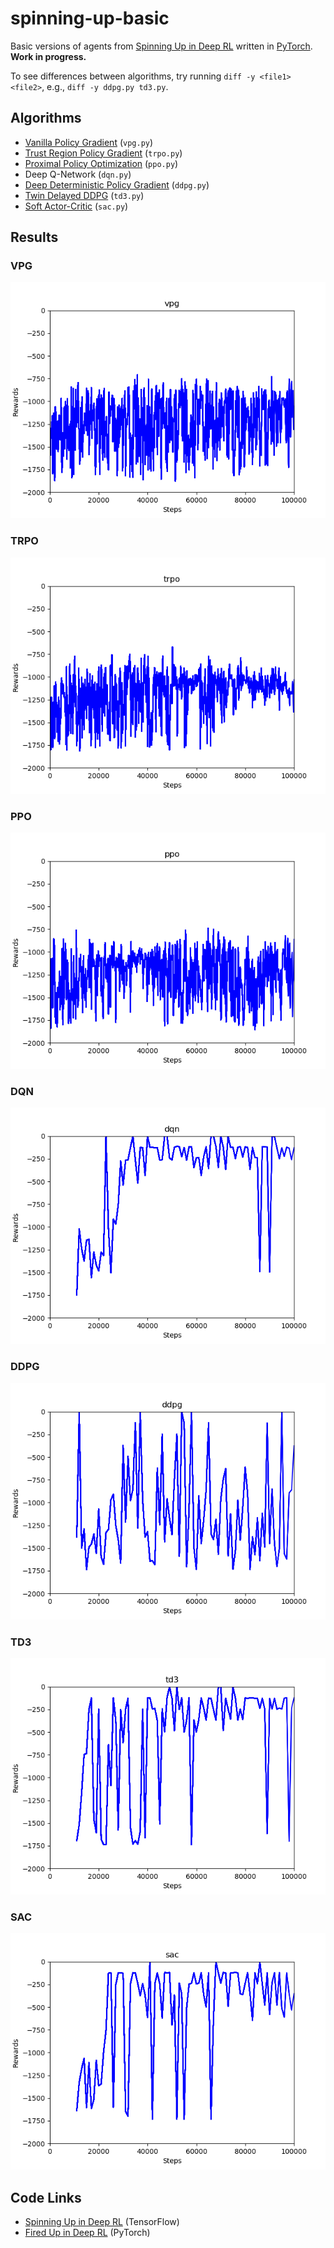 # spinning-up-basic

Basic versions of agents from [Spinning Up in Deep RL](https://spinningup.openai.com/) written in [PyTorch](https://pytorch.org/). **Work in progress.**

To see differences between algorithms, try running `diff -y <file1> <file2>`, e.g., `diff -y ddpg.py td3.py`.

## Algorithms

- [Vanilla Policy Gradient](https://spinningup.openai.com/en/latest/algorithms/vpg.html) (`vpg.py`)
- [Trust Region Policy Gradient](https://spinningup.openai.com/en/latest/algorithms/trpo.html) (`trpo.py`)
- [Proximal Policy Optimization](https://spinningup.openai.com/en/latest/algorithms/ppo.html) (`ppo.py`)
- Deep Q-Network (`dqn.py`)
- [Deep Deterministic Policy Gradient](https://spinningup.openai.com/en/latest/algorithms/ddpg.html) (`ddpg.py`)
- [Twin Delayed DDPG](https://spinningup.openai.com/en/latest/algorithms/td3.html) (`td3.py`)
- [Soft Actor-Critic](https://spinningup.openai.com/en/latest/algorithms/sac.html) (`sac.py`)

## Results

### VPG

![VPG](results/vpg.png)

### TRPO

![TRPO](results/trpo.png)

### PPO

![PPO](results/ppo.png)

### DQN

![DQN](results/dqn.png)

### DDPG

![DDPG](results/ddpg.png)

### TD3

![TD3](results/td3.png)

### SAC

![SAC](results/sac.png)

## Code Links

- [Spinning Up in Deep RL](https://github.com/openai/spinningup) (TensorFlow)
- [Fired Up in Deep RL](https://github.com/kashif/firedup) (PyTorch)
